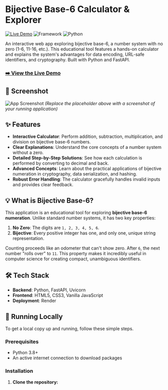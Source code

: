 # Bijective Base-6 Calculator & Explorer

[![Live Demo](https://img.shields.io/badge/Live-Demo-brightgreen?style=for-the-badge)](https://bijective-base6-calc.onrender.com)
![Framework](https://img.shields.io/badge/Framework-FastAPI-green?style=flat-square)
![Python](https://img.shields.io/badge/Python-3.10+-blue?style=flat-square)

An interactive web app exploring bijective base-6, a number system with no zero (1-6, 11-16, etc.). This educational tool features a hands-on calculator and explains the system's advantages for data encoding, URL-safe identifiers, and cryptography. Built with Python and FastAPI.

### [➡️ View the Live Demo](https://bijective-base6-calc.onrender.com)

## 📸 Screenshot

![App Screenshot](https://raw.githubusercontent.com/tripping-alien/bijective_base6_calc/main/assets/screenshot.png)
*(Replace the placeholder above with a screenshot of your running application)*

## ✨ Features

*   **Interactive Calculator**: Perform addition, subtraction, multiplication, and division on bijective base-6 numbers.
*   **Clear Explanations**: Understand the core concepts of a number system without a zero.
*   **Detailed Step-by-Step Solutions**: See how each calculation is performed by converting to decimal and back.
*   **Advanced Concepts**: Learn about the practical applications of bijective numeration in cryptography, data serialization, and hashing.
*   **Robust Error Handling**: The calculator gracefully handles invalid inputs and provides clear feedback.

## 💡 What is Bijective Base-6?

This application is an educational tool for exploring **bijective base-6 numeration**. Unlike standard number systems, it has two key properties:

1.  **No Zero**: The digits are `1, 2, 3, 4, 5, 6`.
2.  **Bijective**: Every positive integer has one, and only one, unique string representation.

Counting proceeds like an odometer that can't show zero. After `6`, the next number "rolls over" to `11`. This property makes it incredibly useful in computer science for creating compact, unambiguous identifiers.

## 🛠️ Tech Stack

*   **Backend**: Python, FastAPI, Uvicorn
*   **Frontend**: HTML5, CSS3, Vanilla JavaScript
*   **Deployment**: Render

## 🚀 Running Locally

To get a local copy up and running, follow these simple steps.

### Prerequisites

*   Python 3.8+
*   An active internet connection to download packages

### Installation

1.  **Clone the repository:**
    
